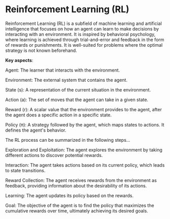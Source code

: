 # Reinforcement Learning (RL)

Reinforcement Learning (RL) is a subfield of machine learning and artificial intelligence that focuses on how an agent can learn to make decisions by interacting with an environment. It is inspired by behavioral psychology, where learning is achieved through trial-and-error and feedback in the form of rewards or punishments. It is well-suited for problems where the optimal strategy is not known beforehand.

**Key aspects**:

Agent: The learner that interacts with the environment.

Environment: The external system that contains the agent.

State (s): A representation of the current situation in the environment.

Action (a): The set of moves that the agent can take in a given state.

Reward (r): A scalar value that the environment provides to the agent, after the agent does a specific action in a specific state.

Policy (π): A strategy followed by the agent, which maps states to actions. It defines the agent's behavior.

The RL process can be summarized in the following steps…

Exploration and Exploitation: The agent explores the environment by taking different actions to discover potential rewards.

Interaction: The agent takes actions based on its current policy, which leads to state transitions.

Reward Collection: The agent receives rewards from the environment as feedback, providing information about the desirability of its actions.

Learning: The agent updates its policy based on the rewards.

Goal: The objective of the agent is to find the policy that maximizes the cumulative rewards over time, ultimately achieving its desired goals.
